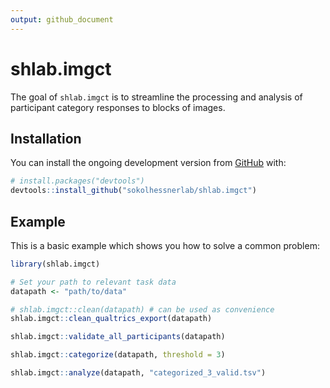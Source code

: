 ```yaml
---
output: github_document
---
```


<!-- README.md is generated from README.Rmd. Please edit that file -->

# shlab.imgct

<!-- badges: start -->
<!-- badges: end -->

The goal of ``shlab.imgct`` is to streamline the processing and analysis
of participant category responses to blocks of images.

## Installation

You can install the ongoing development version from [GitHub](https://github.com/) with:

``` r
# install.packages("devtools")
devtools::install_github("sokolhessnerlab/shlab.imgct")
```
## Example

This is a basic example which shows you how to solve a common problem:


```r
library(shlab.imgct)

# Set your path to relevant task data
datapath <- "path/to/data"

# shlab.imgct::clean(datapath) # can be used as convenience
shlab.imgct::clean_qualtrics_export(datapath)

shlab.imgct::validate_all_participants(datapath)

shlab.imgct::categorize(datapath, threshold = 3)

shlab.imgct::analyze(datapath, "categorized_3_valid.tsv")
```

